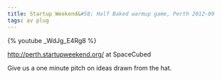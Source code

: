 ```yaml
---
title: Startup Weekend&#58; Half Baked warmup game, Perth 2012-09
tags: av plug
---
```


{% youtube _WdJg_E4Rg8 %}

<!--more-->
http://perth.startupweekend.org/ at SpaceCubed

Give us a one minute pitch on ideas drawn from the hat.
